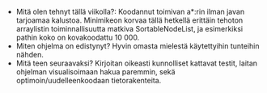 * Mitä olen tehnyt tällä viikolla?:
Koodannut toimivan a*:rin ilman javan tarjoamaa kalustoa. Minimikeon korvaa tällä hetkellä erittäin tehoton arraylistin toiminnallisuutta matkiva SortableNodeList, ja esimerkiksi pathin koko on kovakoodattu 10 000.
* Miten ohjelma on edistynyt?
Hyvin omasta mielestä käytettyihin tunteihin nähden.
* Mitä teen seuraavaksi?
Kirjoitan oikeasti kunnolliset kattavat testit, laitan ohjelman visualisoimaan hakua paremmin, sekä optimoin/uudelleenkoodaan tietorakenteita.